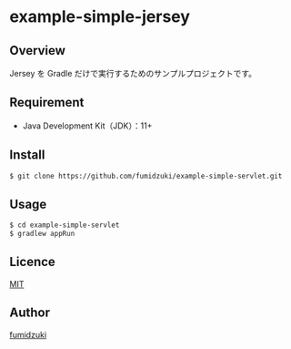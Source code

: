 # example-simple-jersey

## Overview

Jersey を Gradle だけで実行するためのサンプルプロジェクトです。

## Requirement

* Java Development Kit（JDK）：11+

## Install

```sh
$ git clone https://github.com/fumidzuki/example-simple-servlet.git
```

## Usage

```sh
$ cd example-simple-servlet
$ gradlew appRun
```

## Licence

[MIT](https://github.com/fumidzuki/example-simple-servlet/blob/master/LICENSE)

## Author

[fumidzuki](https://fumidzuki.com)
